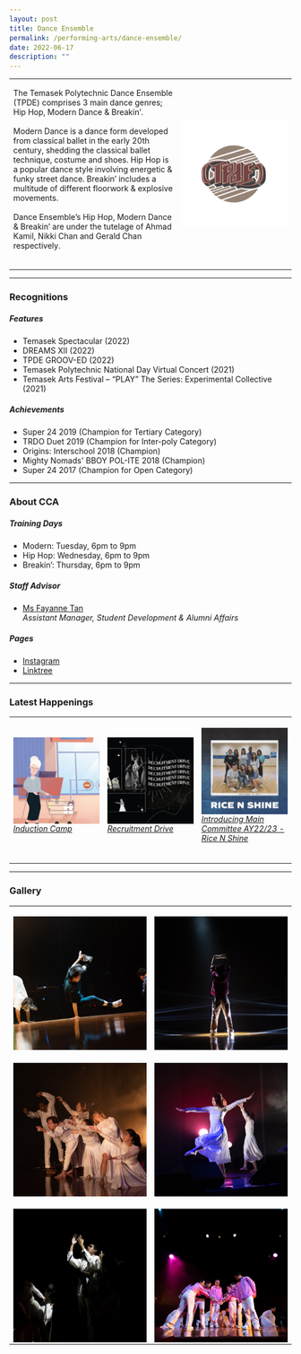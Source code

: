 ```yaml
---
layout: post
title: Dance Ensemble
permalink: /performing-arts/dance-ensemble/
date: 2022-06-17
description: ""
---
```

<table>
	<tbody>
		<tr>
			<td>
				<p>
                    The Temasek Polytechnic Dance Ensemble (TPDE) comprises 3 main dance genres; Hip Hop, Modern Dance &amp; Breakin’. 
					<br>
					<br>
                    Modern Dance is a dance form developed from classical ballet in the early 20th century, shedding the classical ballet technique, costume and shoes. Hip Hop is a popular dance style involving energetic &amp; funky street dance. Breakin’ includes a multitude of different floorwork &amp; explosive movements. 
					<br>
					<br>
                    Dance Ensemble’s Hip Hop, Modern Dance &amp; Breakin’ are under the tutelage of Ahmad Kamil, Nikki Chan and Gerald Chan respectively.
                    <br>
                    <br>
				</p>
			</td>
			<td style="width:40%">
				<img alt="DE" style="display:block;margin-left:auto;margin-right:auto;" src="/images/Arts/DE/DE_logo.png">
			</td>
		</tr>
	</tbody>
</table>
	
<hr>
	
### Recognitions

##### Features
	
<ul>
    <li>Temasek Spectacular (2022)</li>
    <li>DREAMS XII (2022)</li>
    <li>TPDE GROOV-ED (2022)</li>
    <li>Temasek Polytechnic National Day Virtual Concert (2021)</li>
    <li>Temasek Arts Festival – “PLAY” The Series: Experimental Collective (2021)</li>
</ul>

##### Achievements
	
<ul>
    <li>Super 24 2019 (Champion for Tertiary Category)</li>
    <li>TRDO Duet 2019 (Champion for Inter-poly Category)</li>
    <li>Origins: Interschool 2018 (Champion)</li>
    <li>Mighty Nomads' BBOY POL-ITE 2018 (Champion)</li>
    <li>Super 24 2017 (Champion for Open Category)</li>    
</ul>

<hr>

### About CCA

##### Training Days
            
<ul>    
    <li>Modern: Tuesday, 6pm to 9pm</li>
    <li>Hip Hop: Wednesday, 6pm to 9pm</li>
    <li>Breakin’: Thursday, 6pm to 9pm</li>
</ul>


##### Staff Advisor

<ul>
	<li>
		<a href="Fayanne_Tan@tp.edu.sg">Ms Fayanne Tan</a>
		<br>
		<i>Assistant Manager, Student Development &amp; Alumni Affairs</i>
	</li>
</ul>


##### Pages

<ul>
	<li><a href="https://www.instagram.com/tpdeofficial">Instagram</a></li>
    <li><a href="https:/linktr.ee/tpdeofficial">Linktree</a></li>
</ul>

<hr>

### Latest Happenings

<table>
    <tbody><tr>
        <td style="width:33%"><br>
            <a href="https://www.instagram.com/p/CeNkaevJlGe/">
                <img src="/images/Arts/DE/DE_Induction Camp.png" style="display:block;margin-left:auto;margin-right:auto;" alt="Dance Ensemble">
                <h6 style="margin-top:0%">Induction Camp</h6>
            </a>
        </td>
        <td style="width:33%"><br>
            <a href="https://www.instagram.com/p/Cc9hPUxp-dV/">
                <img src="/images/Arts/DE/DE_Recruitment Drive.png" style="display:block;margin-left:auto;margin-right:auto;" alt="Dance Ensemble">
                <h6 style="margin-top:0%">Recruitment Drive</h6>
            </a>
        </td>
        <td style="width:33%"><br>
            <a href="https://www.instagram.com/p/Cc76eMTJxD6/">
                <img src="/images/Arts/DE/DE_Rice N Shine.png" style="display:block;margin-left:auto;margin-right:auto;" alt="Dance Ensemble">
                <h6 style="margin-top:0%">Introducing Main Committee AY22/23 - Rice N Shine</h6>    
            </a>
        </td>
    </tr>
</tbody></table>
	
<hr>

### Gallery

<table>
	<tbody>
		<tr>
			<td style="width:50%"><br>
				<img alt="DE" style="display:block;margin-left:auto;margin-right:auto;" src="/images/Arts/DE/DE_pic_1.jpg">
			</td>
			<td style="width:50%"><br>
				<img alt="DE" style="display:block;margin-left:auto;margin-right:auto;" src="/images/Arts/DE/DE_pic_2.jpg">
			</td>
		</tr>
		<tr>
			<td style="width:50%"><br>
				<img alt="DE" style="display:block;margin-left:auto;margin-right:auto;" src="/images/Arts/DE/DE_pic_3.jpg">
			</td>
			<td style="width:50%"><br>
				<img alt="DE" style="display:block;margin-left:auto;margin-right:auto;" src="/images/Arts/DE/DE_pic_4.jpg">
			</td>
		</tr>
		<tr>
			<td style="width:50%"><br>
				<img alt="DE" style="display:block;margin-left:auto;margin-right:auto;" src="/images/Arts/DE/DE_pic_5.jpg">
			</td>
			<td style="width:50%"><br>
				<img alt="DE" style="display:block;margin-left:auto;margin-right:auto;" src="/images/Arts/DE/DE_pic_6.jpg">
			</td>
		</tr>
	</tbody>
</table>